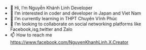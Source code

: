 - 👋 Hi, I’m Nguyễn Khánh Linh Developer
- 🥰 I’m interested in coder and developer in Japan and Viet Nam
- 🌱 I’m currently learning in THPT Chuyên Vĩnh Phúc
- 💞️ I’m looking to collaborate on social networking platforms like Facebook,isg,twitter and Zalo
- 📫 How to reach me https://www.facebook.com/NguyenKhanhLinh.X.Creator

<!---
linhdeveloper29/linhdeveloper29 is a ✨ special ✨ repository because its `README.md` (this file) appears on your GitHub profile.
You can click the Preview link to take a look at your changes.
--->
